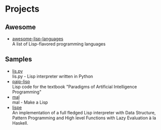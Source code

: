 # Projects

## Awesome

- [awesome-lisp-languages](https://github.com/dundalek/awesome-lisp-languages)
  <br/>A list of Lisp-flavored programming languages

## Samples

- [lis.py](https://github.com/norvig/pytudes/blob/main/py/lis.py)
  <br/>lis.py - Lisp interpreter written in Python
- [paip-lisp](https://github.com/norvig/paip-lisp)
  <br/>Lisp code for the textbook "Paradigms of Artificial Intelligence Programming"
- [mal](https://github.com/kanaka/mal)
  <br/>mal - Make a Lisp
- [lispe](https://github.com/naver/lispe)
  <br/>An implementation of a full fledged Lisp interpreter with Data Structure, Pattern Programming and High level
  Functions with Lazy Evaluation à la Haskell.